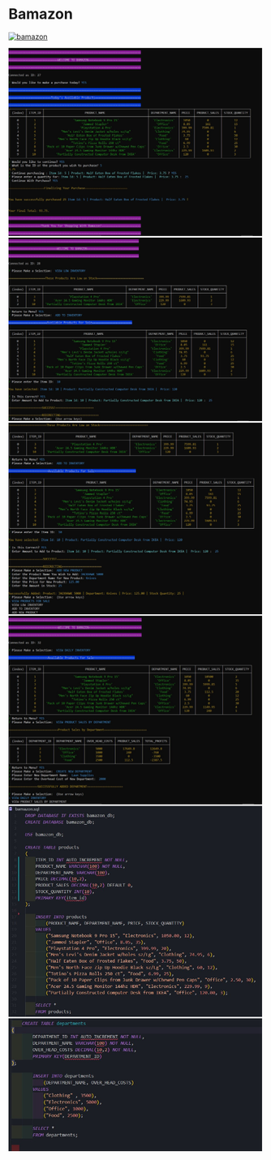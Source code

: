 # Bamazon

[![bamazon](https://res.cloudinary.com/marcomontalbano/image/upload/v1588539504/video_to_markdown/images/google-drive--12tpkk4mhe2eFc1RyWM4qV4s4LpAqKTkw-c05b58ac6eb4c4700831b2b3070cd403.jpg)](https://drive.google.com/file/d/12tpkk4mhe2eFc1RyWM4qV4s4LpAqKTkw/view "bamazon")

<img src="images/bamazonCustomer.PNG.jpg" width=500>

<img src="images/bamazonManager1.jpg" width=500>

<img src="images/bamazonManager2.jpg" width=500>
          
<img src="images/bamazonSupervisor.jpg" width=500>

<img src="images/bamazonSQL1.jpg" width=500>

<img src="images/bamazonSQL2.jpg" width=500>
